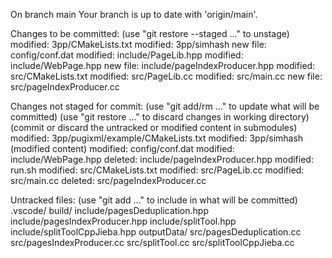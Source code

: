 <!--
 * @Author: your name
 * @Date: 2020-11-22 23:45:10
 * @LastEditTime: 2020-11-22 23:45:47
 * @LastEditors: Please set LastEditors
 * @Description: In User Settings Edit
 * @FilePath: /note/log.md
-->


On branch main
Your branch is up to date with 'origin/main'.

Changes to be committed:
  (use "git restore --staged <file>..." to unstage)
	modified:   3pp/CMakeLists.txt
	modified:   3pp/simhash
	new file:   config/conf.dat
	modified:   include/PageLib.hpp
	modified:   include/WebPage.hpp
	new file:   include/pageIndexProducer.hpp
	modified:   src/CMakeLists.txt
	modified:   src/PageLib.cc
	modified:   src/main.cc
	new file:   src/pageIndexProducer.cc

Changes not staged for commit:
  (use "git add/rm <file>..." to update what will be committed)
  (use "git restore <file>..." to discard changes in working directory)
  (commit or discard the untracked or modified content in submodules)
	modified:   3pp/pugixml/example/CMakeLists.txt
	modified:   3pp/simhash (modified content)
	modified:   config/conf.dat
	modified:   include/WebPage.hpp
	deleted:    include/pageIndexProducer.hpp
	modified:   run.sh
	modified:   src/CMakeLists.txt
	modified:   src/PageLib.cc
	modified:   src/main.cc
	deleted:    src/pageIndexProducer.cc

Untracked files:
  (use "git add <file>..." to include in what will be committed)
	.vscode/
	build/
	include/pagesDeduplication.hpp
	include/pagesIndexProducer.hpp
	include/splitTool.hpp
	include/splitToolCppJieba.hpp
	outputData/
	src/pagesDeduplication.cc
	src/pagesIndexProducer.cc
	src/splitTool.cc
	src/splitToolCppJieba.cc

